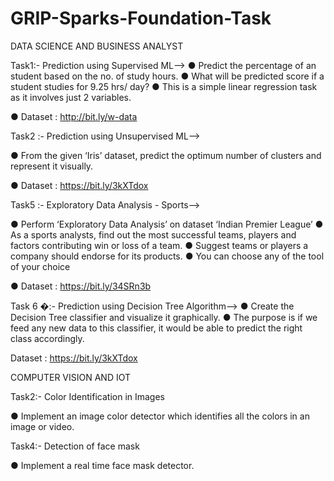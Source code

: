 # GRIP-Sparks-Foundation-Task
DATA SCIENCE AND BUSINESS ANALYST

Task1:-
Prediction using Supervised ML-->
● Predict the percentage of an student based on the no. of study hours.
● What will be predicted score if a student studies for 9.25 hrs/ day?
● This is a simple linear regression task as it involves just 2 variables.

● Dataset : http://bit.ly/w-data

Task2 :-
Prediction using Unsupervised ML-->

● From the given ‘Iris’ dataset, predict the optimum number of clusters and represent it visually.

● Dataset : https://bit.ly/3kXTdox

Task5 :-
Exploratory Data Analysis - Sports-->

● Perform ‘Exploratory Data Analysis’ on dataset ‘Indian Premier League’
● As a sports analysts, find out the most successful teams, players and factors
contributing win or loss of a team.
● Suggest teams or players a company should endorse for its products.
● You can choose any of the tool of your choice

● Dataset : https://bit.ly/34SRn3b

Task 6 �:- 
Prediction using Decision Tree Algorithm-->
● Create the Decision Tree classifier and visualize it graphically.
● The purpose is if we feed any new data to this classifier, it would be able to predict the right class accordingly.

Dataset : https://bit.ly/3kXTdox

COMPUTER VISION AND IOT

Task2:-
Color Identification in Images

● Implement an image color detector which identifies all the colors in an
image or video.

Task4:-
Detection of face mask

● Implement a real time face mask detector.


